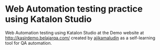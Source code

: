 # Web Automation testing practice using Katalon Studio

Web Automation testing using Katalon Studio at the Demo website at http://kasirdemo.belajarqa.com/ created by [ajikamaludin](https://github.com/ajikamaludin/) as a self-learning tool for QA automation.
   

